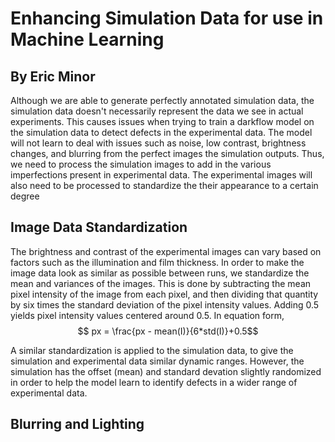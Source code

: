 # Enhancing Simulation Data for use in Machine Learning
## By Eric Minor


Although we are able to generate perfectly annotated simulation data, the simulation data doesn't necessarily represent the data we see in actual experiments. This causes issues when trying to train a darkflow model on the simulation data to detect defects in the experimental data. The model will not learn to deal with issues such as noise, low contrast, brightness changes, and blurring from the perfect images the simulation outputs. Thus, we need to process the simulation images to add in the various imperfections present in experimental data. The experimental images will also need to be processed to standardize the their appearance to a certain degree

## Image Data Standardization
The brightness and contrast of the experimental images can vary based on factors such as the illumination and film thickness. In order to make the image data look as similar as possible between runs, we standardize the mean and variances of the images. This is done by subtracting the mean pixel intensity of the image from each pixel, and then dividing that quantity by six times the standard deviation of the pixel intensity values. Adding 0.5 yields  pixel intensity values centered around 0.5. In equation form, 
$$ px = \frac{px - mean(I)}{6*std(I)}+0.5$$

A similar standardization is applied to the simulation data, to give the simulation and experimental data similar dynamic ranges. However, the simulation has the offset (mean) and standard devation slightly randomized in order to help the model learn to identify defects in a wider range of experimental data.

## Blurring and Lighting

